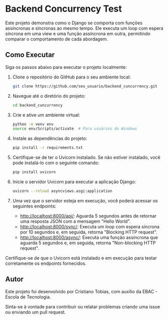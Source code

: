 # Backend Concurrency Test

Este projeto demonstra como o Django se comporta com funções assíncronas e síncronas ao mesmo tempo. Ele executa um loop com espera síncrona em uma view e uma função assíncrona em outra, permitindo comparar o comportamento de cada abordagem.

## Como Executar

Siga os passos abaixo para executar o projeto localmente:

1. Clone o repositório do GitHub para o seu ambiente local:
    ```bash
    git clone https://github.com/seu_usuario/backend_cuncurrency.git
    ```

2. Navegue até o diretório do projeto:
    ```bash
    cd backend_cuncurrency
    ```

3. Crie e ative um ambiente virtual:
    ```bash
    python -m venv env
    source env/Scripts/activate  # Para usuários do Windows
    ```

4. Instale as dependências do projeto:
    ```bash
    pip install -r requirements.txt
    ```

5. Certifique-se de ter o Uvicorn instalado. Se não estiver instalado, você pode instalá-lo com o seguinte comando:
    ```bash
    pip install uvicorn
    ```

6. Inicie o servidor Uvicorn para executar a aplicação Django:
    ```bash
    uvicorn --reload asyncviews.asgi:application
    ```

7. Uma vez que o servidor esteja em execução, você poderá acessar os seguintes endpoints:
    - [http://localhost:8000/api/](http://localhost:8000/api/): Aguarda 5 segundos antes de retornar uma resposta JSON com a mensagem "Hello World".
    - [http://localhost:8000/sync/](http://localhost:8000/sync/): Executa um loop com espera síncrona por 10 segundos e, em seguida, retorna "Blocking HTTP request".
    - [http://localhost:8000/async/](http://localhost:8000/async/): Executa uma função assíncrona que aguarda 5 segundos e, em seguida, retorna "Non-blocking HTTP request".

Certifique-se de que o Uvicorn está instalado e em execução para testar corretamente os endpoints fornecidos.

## Autor

Este projeto foi desenvolvido por Cristiano Tobias, com auxílio da EBAC - Escola de Tecnologia.

Sinta-se à vontade para contribuir ou relatar problemas criando uma issue ou enviando um pull request.
